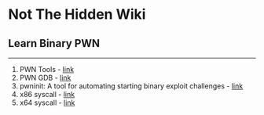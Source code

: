 # Not The Hidden Wiki

## Learn Binary PWN
-----

1. PWN Tools - [link](https://github.com/Gallopsled/pwntools)
2. PWN GDB - [link](https://github.com/pwndbg/pwndbg)
3. pwninit: A tool for automating starting binary exploit challenges - [link](https://github.com/io12/pwninit)
4. x86 syscall - [link](https://x86.syscall.sh/)
5. x64 syscall - [link](https://x64.syscall.sh/)